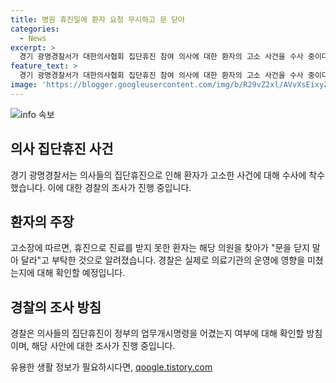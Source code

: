 ```yaml
---
title: 병원 휴진일에 환자 요청 무시하고 문 닫아
categories:
  - News
excerpt: >
  경기 광명경찰서가 대한의사협회 집단휴진 참여 의사에 대한 환자의 고소 사건을 수사 중이다. 환자는 의사들의 휴진으로 진료를 받지 못했으며, 의협의 집단휴진에 대한 요청을 했었다. 경찰은 의사가 정부의 업무개시명령을 어겼는지 조사할 예정이다.
feature_text: >
  경기 광명경찰서가 대한의사협회 집단휴진 참여 의사에 대한 환자의 고소 사건을 수사 중이다. 환자는 의사들의 휴진으로 진료를 받지 못했으며, 의협의 집단휴진에 대한 요청을 했었다. 경찰은 의사가 정부의 업무개시명령을 어겼는지 조사할 예정이다.
image: 'https://blogger.googleusercontent.com/img/b/R29vZ2xl/AVvXsEixyZcFfHzMRdzZMjFBmAUKJYCLCGyLL1o632UiGVXcaFdKo_bkvkuCioo0uUKlGfBVcT3P84aROyZIXSBEx3Aw5nCQ3pTgDom1WDC4m8eifvWiAmWEEVb4x6G_l8C0QH225ldMjyaFvpxGEBGNO37VmDTDMHGhJPq73UglMfDca1-0aw/s1600/blogspot.png'
---
```


<p><img src="https://blogger.googleusercontent.com/img/b/R29vZ2xl/AVvXsEixyZcFfHzMRdzZMjFBmAUKJYCLCGyLL1o632UiGVXcaFdKo_bkvkuCioo0uUKlGfBVcT3P84aROyZIXSBEx3Aw5nCQ3pTgDom1WDC4m8eifvWiAmWEEVb4x6G_l8C0QH225ldMjyaFvpxGEBGNO37VmDTDMHGhJPq73UglMfDca1-0aw/s1600/blogspot.png" alt="info 속보" /></p>

<h2 data-ke-size="size26">의사 집단휴진 사건</h2>

<p data-ke-size="size16">경기 광명경찰서는 의사들의 집단휴진으로 인해 환자가 고소한 사건에 대해 수사에 착수했습니다. 이에 대한 경찰의 조사가 진행 중입니다.</p>

<h2 data-ke-size="size26">환자의 주장</h2>

<p data-ke-size="size16">고소장에 따르면, 휴진으로 진료를 받지 못한 환자는 해당 의원을 찾아가 "문을 닫지 말아 달라"고 부탁한 것으로 알려졌습니다. 경찰은 실제로 의료기관의 운영에 영향을 미쳤는지에 대해 확인할 예정입니다.</p>

<h2 data-ke-size="size26">경찰의 조사 방침</h2>

<p data-ke-size="size16">경찰은 의사들의 집단휴진이 정부의 업무개시명령을 어겼는지 여부에 대해 확인할 방침이며, 해당 사안에 대한 조사가 진행 중입니다.</p>
유용한 생활 정보가 필요하시다면, <a href="https://qoogle.tistory.com" rel="dofollow">qoogle.tistory.com</a>


